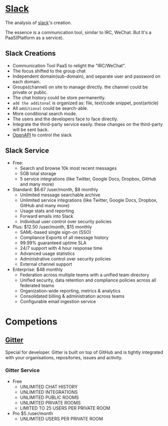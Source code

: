 # [Slack][slack]

The analysis of [slack][slack]'s creation.

The essence is a communication tool, similar to IRC, WeChat.
But It's a PaaS(Platform as a service).

## Slack Creations

* Communication Tool PaaS to relight the "IRC/WeChat".
* The focus shifted to the group chat
* Independent domain(sub-domain), and separate user and password on each domain.
* Groups(channel) on site to manage directly. the channel could be private or public.
* The chat history could be store permanently.
* `add the additonal` is organized as: file, text/code snippet, post(article)
* All `additional` could be search-able.
* More conditional search mode.
* The users and the developers face to face directly.
* Integrate the third-party service easily. these changes on the third-party will be sent back.
* [OpenAPI][slackAPI] to control the slack


## Slack Service

* Free:
  * Search and browse 10k most recent messages
  * 5GB total storage
  * 5 service integrations (like Twitter, Google Docs, Dropbox, GitHub and many more)
* Standard: $6.67 /user/month, $8 monthly
  * Unlimited message searchable archive
  * Unlimited service integrations (like Twitter, Google Docs, Dropbox, GitHub and many more)
  * Usage stats and reporting
  * Forward emails into Slack
  * Individual user control over security policies
* Plus: $12.50 /user/month, $15 monthly
  * SAML-based single sign-on (SSO)
  * Compliance Exports of all message history
  * 99.99% guaranteed uptime SLA
  * 24/7 support with 4 hour response time
  * Advanced usage statistics
  * Administrative control over security policies
  * External channel support
* Enterprise: $48 monthly
  * Federation across multiple teams with a unified team directory
  * Unified security, data retention and compliance policies across all federated teams
  * Organization-wide reporting, metrics & analytics
  * Consolidated billing & administration across teams
  * Configurable email ingestion service

# Competions

## [Gitter][gitter]

Special for developer. Gitter is built on top of GitHub and is tightly integrated with your organisations, repositories, issues and activity.





### Gitter Service

* Free
  * UNLIMITED CHAT HISTORY
  * UNLIMITED INTEGRATIONS
  * UNLIMITED PUBLIC ROOMS
  * UNLIMITED PRIVATE ROOMS
  * LIMITED TO 25 USERS PER PRIVATE ROOM
* Pro $5 /user/month
  * UNLIMITED USERS PER PRIVATE ROOM












[slack]: https://slack.com/
[slackAPI]: https://api.slack.com/
[gitter]:https://gitter.im

